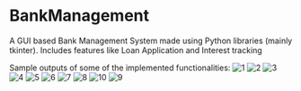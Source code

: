 # BankManagement
A GUI based Bank Management System made using Python libraries (mainly tkinter). Includes features like Loan Application and Interest tracking

Sample outputs of some of the implemented functionalities:
![1](https://github.com/dhiru037/BankManagement/assets/93209461/621060a4-264d-4aea-a275-c5a07d00cef4)
![2](https://github.com/dhiru037/BankManagement/assets/93209461/a4ae0cb0-8c44-4f29-8dbe-45998745207b)
![3](https://github.com/dhiru037/BankManagement/assets/93209461/473dd912-4e37-47a8-93b9-22c757e40ef7)
![4](https://github.com/dhiru037/BankManagement/assets/93209461/52a795a9-a87d-4a09-918a-35c59535e21f)
![5](https://github.com/dhiru037/BankManagement/assets/93209461/79e588cf-94de-4ac2-8b2c-c068f587abb4)
![6](https://github.com/dhiru037/BankManagement/assets/93209461/d39d2239-c228-48d7-b42f-8028fbd3e637)
![7](https://github.com/dhiru037/BankManagement/assets/93209461/ac0f7dc2-20a8-4ac8-bafb-fad35f91797c)
![8](https://github.com/dhiru037/BankManagement/assets/93209461/bf2f2cb2-8d13-49a0-b7f7-6d5b55686db9)
![10](https://github.com/dhiru037/BankManagement/assets/93209461/f0571923-0a45-4b67-9b30-f08a79a67d6e)
![9](https://github.com/dhiru037/BankManagement/assets/93209461/6bd36541-cdf8-4498-ba10-a45856a8eb9b)
